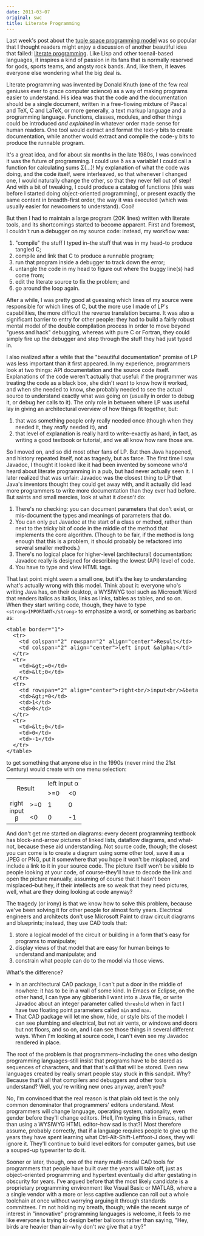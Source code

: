 ```yaml
---
date: 2011-03-07
original: swc
title: Literate Programming
---
```

<p>Last week's post about the <a href="@root/2011/03/01/tuple-spaces-or-good-ideas-dont-always-win/">tuple space programming model</a> was so popular that I thought readers might enjoy a discussion of another beautiful idea that failed: <a href="http://en.wikipedia.org/wiki/Literate_programming">literate programming</a>.  Like Lisp and other toenail-based languages, it inspires a kind of passion in its fans that is normally reserved for gods, sports teams, and angsty rock bands.  And, like them, it leaves everyone else wondering what the big deal is.</p>
<p>Literate programming was invented by Donald Knuth (one of the few real geniuses ever to grace computer science) as a way of making programs easier to understand.  His idea was that the code and the documentation should be a single document, written in a free-flowing mixture of Pascal and TeX, C and LaTeX, or more generally, a text markup language and a programming language.  Functions, classes, modules, and other things could be introduced <em>and explained</em> in whatever order made sense for human readers.  One tool would extract and format the text-y bits to create documentation, while another would extract and compile the code-y bits to produce the runnable program.</p>
<p>It's a great idea, and for about six months in the late 1980s, I was convinced it was the future of programming.  I could use &delta; as a variable! I could call a function for calculating sums &Sigma;(…)!  My explanation of what the code was doing, and the code itself, were interleaved, so that whenever I changed one, I would naturally change the other, so that they never fell out of step!  And with a bit of tweaking, I could produce a catalog of functions (this was before I started doing object-oriented programming), or present exactly the same content in breadth-first order, the way it was executed (which was usually easier for newcomers to understand).  Cool!</p>
<p>But then I had to maintain a large program (20K lines) written with literate tools, and its shortcomings started to become apparent.  First and foremost, I couldn't run a debugger on my source code: instead, my workflow was:</p>
<ol>
<li>"compile" the stuff I typed in–the stuff that was in my head–to produce tangled C;</li>
<li>compile and link that C to produce a runnable program;</li>
<li>run that program inside a debugger to track down the error;</li>
<li>untangle the code in my head to figure out where the buggy line(s) had come from;</li>
<li>edit the literate source to fix the problem; and</li>
<li>go around the loop again.</li>
</ol>
<p>After a while, I was pretty good at guessing which lines of my source were responsible for which lines of C, but the more use I made of LP's capabilities, the more difficult the reverse translation became.  It was also a significant barrier to entry for other people: they had to build a fairly robust mental model of the double compilation process in order to move beyond "guess and hack" debugging, whereas with pure C or Fortran, they could simply fire up the debugger and step through the stuff they had just typed in.</p>
<p>I also realized after a while that the "beautiful documentation" promise of LP was less important than it first appeared.  In my experience, programmers look at two things: API documentation and the source code itself.  Explanations of the code weren't actually that useful: if the programmer was treating the code as a black box, she didn't <em>want</em> to know how it worked, and when she needed to know, she probably needed to see the actual source to understand exactly what was going on (usually in order to debug it, or debug her calls to it).  The only role in between where LP was useful lay in giving an architectural overview of how things fit together, but:</p>
<ol>
<li>that was something people only really needed once (though when they needed it, they <em>really</em> needed it), and</li>
<li>that level of explanation is really hard to write–exactly as hard, in fact, as writing a good textbook or tutorial, and we all know how rare those are.</li>
</ol>
<p>So I moved on, and so did most other fans of LP.  But then Java happened, and history repeated itself, not as tragedy, but as farce.  The first time I saw Javadoc, I thought it looked like it had been invented by someone who'd heard about literate programming in a pub, but had never actually seen it.  I later realized that was unfair: Javadoc was the closest thing to LP that Java's inventors thought they could get away with, and it actually did lead more programmers to write more documentation than they ever had before.  But saints and small mercies, look at what it <em>doesn't</em> do:</p>
<ol>
<li>There's no checking: you can document parameters that don't exist, or mis-document the types and meanings of parameters that do.</li>
<li>You can only put Javadoc at the start of a class or method, rather than next to the tricky bit of code in the middle of the method that implements the core algorithm.  (Though to be fair, if the method is long enough that this is a problem, it should probably be refactored into several smaller methods.)</li>
<li>There's no logical place for higher-level (architectural) documentation: Javadoc really is designed for describing the lowest (API) level of code.</li>
<li>You have to type and view HTML tags.</li>
</ol>
<p>That last point might seem a small one, but it's the key to understanding what's actually wrong with this model.  Think about it: everyone who's writing Java has, on their desktop, a WYSIWYG tool such as Microsoft Word that renders italics as italics, links as links, tables as tables, and so on.  When they start writing code, though, they have to type <code>&lt;strong&gt;IMPORTANT&lt;/strong&gt;</code> to emphasize a word, or something as barbaric as:</p>
<pre>&lt;table border="1"&gt;
  &lt;tr&gt;
    &lt;td colspan="2" rowspan="2" align="center"&gt;Result&lt;/td&gt;
    &lt;td colspan="2" align="center"&gt;left input &amp;alpha;&lt;/td&gt;
  &lt;/tr&gt;
  &lt;tr&gt;
    &lt;td&gt;&amp;gt;=0&lt;/td&gt;
    &lt;td&gt;&amp;lt;0&lt;/td&gt;
  &lt;/tr&gt;
  &lt;tr&gt;
    &lt;td rowspan="2" align="center"&gt;right&lt;br/&gt;input&lt;br/&gt;&amp;beta;&lt;/td&gt;
    &lt;td&gt;&amp;gt;=0&lt;/td&gt;
    &lt;td&gt;1&lt;/td&gt;
    &lt;td&gt;0&lt;/td&gt;
  &lt;/tr&gt;
  &lt;tr&gt;
    &lt;td&gt;&amp;lt;0&lt;/td&gt;
    &lt;td&gt;0&lt;/td&gt;
    &lt;td&gt;-1&lt;/td&gt;
  &lt;/tr&gt;
&lt;/table&gt;
</pre>
<p>to get something that anyone else in the 1990s (never mind the 21st Century) would create with one menu selection:</p>
<table class="centered">
<tbody>
<tr>
<td colspan="2" rowspan="2" align="center">Result</td>
<td colspan="2" align="center">left input &alpha;</td>
</tr>
<tr>
<td>&gt;=0</td>
<td>&lt;0</td>
</tr>
<tr>
<td rowspan="2" align="center">right<br />
input<br />
&beta;</td>
<td>&gt;=0</td>
<td>1</td>
<td>0</td>
</tr>
<tr>
<td>&lt;0</td>
<td>0</td>
<td>-1</td>
</tr>
</tbody>
</table>
<p>And don't get me started on diagrams: every decent programming textbook has block-and-arrow pictures of linked lists, dataflow diagrams, and what-not, because these aid understanding.  Not source code, though; the closest you can come is to create a diagram using some other tool, save it as a JPEG or PNG, put it somewhere that you hope it won't be misplaced, and include a link to it in your source code.  The picture itself won't be visible to people looking at your code, of course–they'll have to decode the link and open the picture manually, assuming of course that it hasn't been misplaced–but hey, if their intellects are so weak that they need pictures, well, what are they doing looking at code anyway?</p>
<p>The tragedy (or irony) is that we know how to solve this problem, because we've been solving it for other people for almost forty years.  Electrical engineers and architects don't use Microsoft Paint to draw circuit diagrams and blueprints; instead, they use CAD tools that:</p>
<ol>
<li>store a logical model of the circuit or building in a form that's easy for programs to manipulate;</li>
<li>display views of that model that are easy for human beings to understand and manipulate; and</li>
<li>constrain what people can do to the model via those views.</li>
</ol>
<p>What's the difference?</p>
<ul>
<li>In an architectural CAD package, I can't put a door in the middle of nowhere: it has to be in a wall of some kind.  In Emacs or Eclipse, on the other hand, I can type any gibberish I want into a Java file, or write Javadoc about an integer parameter called <code>threshold</code> when in fact I have two floating point parameters called <code>min</code> and <code>max</code>.</li>
<li>That CAD package will let me show, hide, or style bits of the model: I can see plumbing and electrical, but not air vents, or windows and doors but not floors, and so on, and I can see those things in several different ways.  When I'm looking at source code, I can't even see my Javadoc rendered in place.</li>
</ul>
<p>The root of the problem is that programmers–including the ones who design programming languages–still insist that programs have to be stored as sequences of characters, and that that's <em>all</em> that will be stored.  Even new languages created by really smart people stay stuck in this sandpit.  Why?  Because that's all that compilers and debuggers and other tools understand?  Well, you're writing new ones anyway, aren't you?</p>
<p>No, I'm convinced that the real reason is that plain old text is the only common denominator that programmers' editors understand.  Most programmers will change language, operating system, nationality, even gender before they'll change editors.  (Hell, I'm typing this in Emacs, rather than using a WYSIWYG HTML editor–how sad is that?)  Most therefore assume, probably correctly, that if a language requires people to give up the years they have spent learning what Ctrl-Alt-Shift-Leftfoot-J does, they will ignore it.  They'll continue to build level editors for computer games, but use a souped-up typewriter to do it.</p>
<p>Sooner or later, though, one of the many multi-modal CAD tools for programmers that people have built over the years will take off, just as object-oriented programming and hypertext eventually did after gestating in obscurity for years.  I've argued before that the most likely candidate is a proprietary programming environment like Visual Basic or MATLAB, where a a single vendor with a more or less captive audience can roll out a whole toolchain at once without worrying arguing it through standards committees.  I'm not holding my breath, though; while the recent surge of interest in "innovative" programming languages is welcome, it feels to me like everyone is trying to design better balloons rather than saying, "Hey, birds are heavier than air–why don't <em>we</em> give that a try?"</p>
